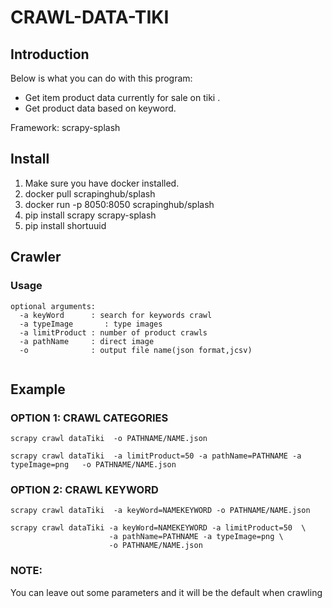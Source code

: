 # CRAWL-DATA-TIKI
## Introduction
Below is what you can do with this program:
- Get item product  data currently for sale on tiki .
- Get product data based on keyword.

Framework: scrapy-splash


## Install
1. Make sure you have docker installed.
2. docker pull scrapinghub/splash
3. docker run -p 8050:8050 scrapinghub/splash
4. pip install scrapy scrapy-splash
5. pip install shortuuid

## Crawler
### Usage
```
optional arguments:
  -a keyWord      : search for keywords crawl
  -a typeImage       : type images 
  -a limitProduct : number of product crawls
  -a pathName     : direct image
  -o              : output file name(json format,jcsv)
  
```
## Example
### OPTION 1: CRAWL CATEGORIES
```
scrapy crawl dataTiki  -o PATHNAME/NAME.json
```
```
scrapy crawl dataTiki  -a limitProduct=50 -a pathName=PATHNAME -a typeImage=png   -o PATHNAME/NAME.json
```
### OPTION 2: CRAWL KEYWORD
```
scrapy crawl dataTiki  -a keyWord=NAMEKEYWORD -o PATHNAME/NAME.json
```
```
scrapy crawl dataTiki -a keyWord=NAMEKEYWORD -a limitProduct=50  \
                      -a pathName=PATHNAME -a typeImage=png \
                      -o PATHNAME/NAME.json
```

### NOTE: 
You can leave out some parameters and it will be the default when crawling



